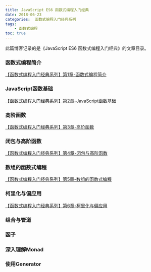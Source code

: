 ```yaml
---
title: JavaScript ES6 函数式编程入门经典
date: 2018-06-23
categories:  函数式编程入门经典系列
tags:
    - 函数式编程
toc: true
---
```

此篇博客记录的是《JavaScript ES6 函数式编程入门经典》的文章目录。

<!--more-->

### 函数式编程简介
[【函数式编程入门经典系列】第1章-函数式编程简介](https://wang-qingqing.github.io/2018/07/21/%E3%80%90%E5%87%BD%E6%95%B0%E5%BC%8F%E7%BC%96%E7%A8%8B%E5%85%A5%E9%97%A8%E7%BB%8F%E5%85%B8%E7%B3%BB%E5%88%97%E3%80%91%E7%AC%AC1%E7%AB%A0-%E5%87%BD%E6%95%B0%E5%BC%8F%E7%BC%96%E7%A8%8B%E7%AE%80%E4%BB%8B/)

### JavaScript函数基础
[【函数式编程入门经典系列】第2章-JavaScript函数基础](https://wang-qingqing.github.io/2018/07/22/%E3%80%90%E5%87%BD%E6%95%B0%E5%BC%8F%E7%BC%96%E7%A8%8B%E5%85%A5%E9%97%A8%E7%BB%8F%E5%85%B8%E7%B3%BB%E5%88%97%E3%80%91%E7%AC%AC2%E7%AB%A0-JavaScript%E5%87%BD%E6%95%B0%E5%9F%BA%E7%A1%80/)

### 高阶函数
[【函数式编程入门经典系列】第3章-高阶函数](https://wang-qingqing.github.io/2018/07/28/%E3%80%90%E5%87%BD%E6%95%B0%E5%BC%8F%E7%BC%96%E7%A8%8B%E5%85%A5%E9%97%A8%E7%BB%8F%E5%85%B8%E7%B3%BB%E5%88%97%E3%80%91%E7%AC%AC3%E7%AB%A0-%E9%AB%98%E9%98%B6%E5%87%BD%E6%95%B0/)

### 闭包与高阶函数
[【函数式编程入门经典系列】第4章-闭包与高阶函数](https://wang-qingqing.github.io/2018/07/29/%E3%80%90%E5%87%BD%E6%95%B0%E5%BC%8F%E7%BC%96%E7%A8%8B%E5%85%A5%E9%97%A8%E7%BB%8F%E5%85%B8%E7%B3%BB%E5%88%97%E3%80%91%E7%AC%AC4%E7%AB%A0-%E9%97%AD%E5%8C%85%E4%B8%8E%E9%AB%98%E9%98%B6%E5%87%BD%E6%95%B0/)

### 数组的函数式编程
[【函数式编程入门经典系列】第5章-数组的函数式编程](https://wang-qingqing.github.io/2018/08/07/%E3%80%90%E5%87%BD%E6%95%B0%E5%BC%8F%E7%BC%96%E7%A8%8B%E5%85%A5%E9%97%A8%E7%BB%8F%E5%85%B8%E7%B3%BB%E5%88%97%E3%80%91%E7%AC%AC5%E7%AB%A0-%E6%95%B0%E7%BB%84%E7%9A%84%E5%87%BD%E6%95%B0%E5%BC%8F%E7%BC%96%E7%A8%8B/)

### 柯里化与偏应用
[【函数式编程入门经典系列】第6章-柯里化与偏应用](https://wang-qingqing.github.io/2018/08/15/%E3%80%90%E5%87%BD%E6%95%B0%E5%BC%8F%E7%BC%96%E7%A8%8B%E5%85%A5%E9%97%A8%E7%BB%8F%E5%85%B8%E7%B3%BB%E5%88%97%E3%80%91%E7%AC%AC6%E7%AB%A0-%E6%9F%AF%E9%87%8C%E5%8C%96%E4%B8%8E%E5%81%8F%E5%BA%94%E7%94%A8/)

### 组合与管道

### 函子

### 深入理解Monad

### 使用Generator
